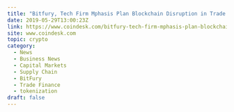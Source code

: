 ```yaml
---
title: "Bitfury, Tech Firm Mphasis Plan Blockchain Disruption in Trade Finance"
date: 2019-05-29T13:00:23Z
link: https://www.coindesk.com/bitfury-tech-firm-mphasis-plan-blockchain-disruption-in-trade-finance?utm_medium=RSS&utm_source=hune
site: www.coindesk.com
topic: crypto
category:
  - News
  - Business News
  - Capital Markets
  - Supply Chain
  - BitFury
  - Trade Finance
  - tokenization
draft: false
---
```

